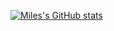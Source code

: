 [![Miles's GitHub stats](https://github-readme-stats.vercel.app/api?username=1-61Kilometers)](https://github.com/1-61Kilometers/github-readme-stats)
